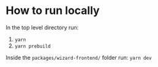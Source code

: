 # How to run locally

In the top level directory run:

1. `yarn`
2. `yarn prebuild`

Inside the `packages/wizard-frontend/` folder run:
`yarn dev`
